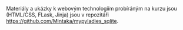 Materiály a ukázky k webovým technologiím probíráným na kurzu jsou (HTML/CSS, FLask, Jinja)
jsou v repozitáři https://github.com/Mintaka/mypyladies_sqlite.